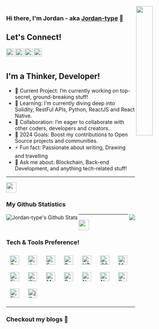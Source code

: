 <img align="right" src="https://user-images.githubusercontent.com/22797857/90096358-dba16400-dd54-11ea-8e44-e181ada72661.gif" width="30%" />

### Hi there, I'm Jordan - aka [Jordan-type](https://jordanmuthemba-com.vercel.app/) 👋

## Let's Connect! 

<a href="https://www.linkedin.com/in/jordan-muthemba/">
<img align="left" alt="LinkedIn | Jordan" width="22px" src="https://cdn.jsdelivr.net/npm/simple-icons@v3/icons/linkedin.svg" style="color: #0A66C2;"/>
</a>
<a href="https://www.instagram.com/jordan_type/">
<img align="left" alt="Instagram | Jordan" width="22px" src="https://cdn.jsdelivr.net/npm/simple-icons@v3/icons/instagram.svg" style="color: #E4405F;"/>
</a>
<a href="https://www.facebook.com/jordantypeizo.type/">
<img align="left" alt="Facebook | Jordan" width="22px" src="https://cdn.jsdelivr.net/npm/simple-icons@v3/icons/facebook.svg" style="color: #4267B2;"/>
</a>
<a href="https://twitter.com/type_jordan/">
<img align="left" alt="Twitter | Jordan" width="22px" src="https://cdn.jsdelivr.net/npm/simple-icons@v3/icons/twitter.svg" style="color: #1DA1F2;"/>
</a>

<br/><br/>

## I'm a Thinker, Developer!

- 🔭 Current Project: I’m currently working on top-secret, ground-breaking stuff!
- 🌱 Learning: I’m currently diving deep into Solidity, RestFul APIs, Python, ReactJS and React Native.
- 👯 Collaboration: I’m eager to collaborate with other coders, developers and creators.
- 🥅 2024 Goals: Boost my contributions to Open Source projects and communities.
- ⚡ Fun fact: Passionate about writing, Drawing and travelling
- 💬 Ask me about: Blockchain, Back-end Development, and anything tech-related stuff!

---
<img src="https://emojis.slackmojis.com/emojis/images/1471045852/841/hero.gif?1471045852" align="center" width="28" />

### My Github Statistics 
<p>
<img align="left"  alt="Jordan-type's Github Stats" src="https://github-readme-stats.vercel.app/api?username=Jordan-type&show_icons=true&title_color=fff&icon_color=79ff97&text_color=9f9f9f&bg_color=151515"/>
<img align="right" src = "https://github-readme-streak-stats.herokuapp.com/?user=Jordan-type&">
</p>

---

<img src="https://emojis.slackmojis.com/emojis/images/1471045839/793/computerrage.gif?1471045839" align="center" width="28" />

### Tech & Tools Preference!

<div align="left">  

<img style="margin: 10px" src="https://profilinator.rishav.dev/skills-assets/python-original.svg" alt="Python" height="25" />  
<img style="margin: 10px" src="https://profilinator.rishav.dev/skills-assets/javascript-original.svg" alt="JavaScript" height="25" />  
<img style="margin: 10px" src="https://profilinator.rishav.dev/skills-assets/express-original-wordmark.svg" alt="Express.js" height="25" />  
<img style="margin: 10px" src="https://profilinator.rishav.dev/skills-assets/react-original-wordmark.svg" alt="React" height="25" />  
 
<img style="margin: 10px" src="https://profilinator.rishav.dev/skills-assets/html5-original-wordmark.svg" alt="HTML5" height="25" />  
<img style="margin: 10px" src="https://profilinator.rishav.dev/skills-assets/css3-original-wordmark.svg" alt="CSS3" height="25" />  
<img style="margin: 10px" src="https://profilinator.rishav.dev/skills-assets/mongodb-original-wordmark.svg" alt="MongoDB" height="25" />  

<img style="margin: 10px" src="https://profilinator.rishav.dev/skills-assets/figma-icon.svg" alt="Figma" height="25" />  
<img style="margin: 10px" src="https://profilinator.rishav.dev/skills-assets/git-scm-icon.svg" alt="Git" height="25" />  
<img style="margin: 10px" src="https://profilinator.rishav.dev/skills-assets/mysql-original-wordmark.svg" alt="MySQL" height="25" />  
<img style="margin: 10px" src="https://profilinator.rishav.dev/skills-assets/bootstrap-plain.svg" alt="Bootstrap" height="25" />  
<img style="margin: 10px" src="https://profilinator.rishav.dev/skills-assets/nodejs-original-wordmark.svg" alt="Node.js" height="25" />   
<img style="margin: 10px" src="https://profilinator.rishav.dev/skills-assets/nginx-original.svg" alt="Nginx" height="25" />  
<img style="margin: 10px" src="https://profilinator.rishav.dev/skills-assets/gnu_bash-icon.svg" alt="Bash" height="25" />  
<img style="margin: 10px" src="https://profilinator.rishav.dev/skills-assets/firebase.png" alt="Firebase" height="25" />  
<img style="margin: 10px" src="https://profilinator.rishav.dev/skills-assets/jquery.png" alt="jQuery" height="25" />  
</div> 

---
### Checkout my blogs :loudspeaker:
